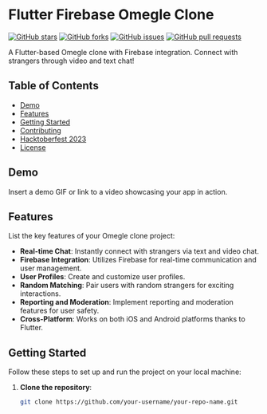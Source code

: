 # Flutter Firebase Omegle Clone

[![GitHub stars](https://img.shields.io/github/stars/your-username/your-repo-name)](https://github.com/your-username/your-repo-name/stargazers)
[![GitHub forks](https://img.shields.io/github/forks/your-username/your-repo-name)](https://github.com/your-username/your-repo-name/network)
[![GitHub issues](https://img.shields.io/github/issues/your-username/your-repo-name)](https://github.com/your-username/your-repo-name/issues)
[![GitHub pull requests](https://img.shields.io/github/issues-pr/your-username/your-repo-name)](https://github.com/your-username/your-repo-name/pulls)

A Flutter-based Omegle clone with Firebase integration. Connect with strangers through video and text chat!

## Table of Contents

- [Demo](#demo)
- [Features](#features)
- [Getting Started](#getting-started)
- [Contributing](#contributing)
- [Hacktoberfest 2023](#hacktoberfest-2023)
- [License](#license)

## Demo

Insert a demo GIF or link to a video showcasing your app in action.

## Features

List the key features of your Omegle clone project:

- **Real-time Chat**: Instantly connect with strangers via text and video chat.
- **Firebase Integration**: Utilizes Firebase for real-time communication and user management.
- **User Profiles**: Create and customize user profiles.
- **Random Matching**: Pair users with random strangers for exciting interactions.
- **Reporting and Moderation**: Implement reporting and moderation features for user safety.
- **Cross-Platform**: Works on both iOS and Android platforms thanks to Flutter.

## Getting Started

Follow these steps to set up and run the project on your local machine:

1. **Clone the repository**:

   ```bash
   git clone https://github.com/your-username/your-repo-name.git
   ```
